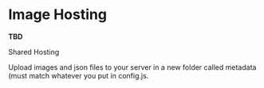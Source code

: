 # Image Hosting

**TBD**

Shared Hosting

Upload images and json files to your server in a new folder called metadata (must match whatever you put in config.js.
